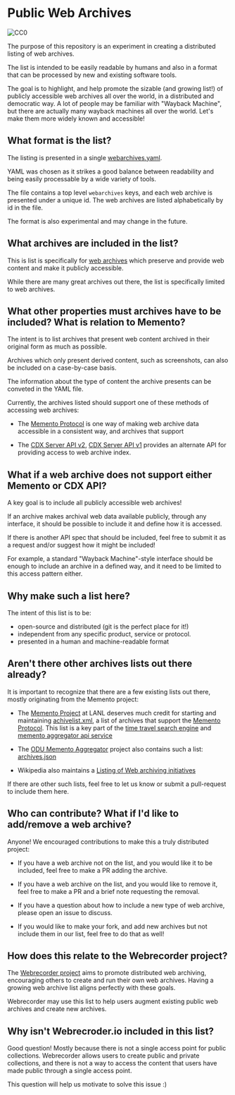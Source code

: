 # Public Web Archives
![CC0](https://licensebuttons.net/p/zero/1.0/88x31.png)

The purpose of this repository is an experiment in creating a distributed listing of web archives.

The list is intended to be easily readable by humans and also in a format that can be processed by new and existing software tools.
 
The goal is to highlight, and help promote the sizable (and growing list!) of publicly accessible web archives all over the world, in a distributed and democratic way. A lot of people may be familiar with "Wayback Machine", but there are actually many wayback machines all over the world. Let's make them more widely known and accessible!


## What format is the list?

The listing is presented in a single [webarchives.yaml](webarchives.yaml).

YAML was chosen as it strikes a good balance between readability and being easily processable by a wide variety of tools.

The file contains a top level `webarchives` keys, and each web archive is presented under a unique id.
The web archives are listed alphabetically by id in the file.

The format is also experimental and may change in the future.

## What archives are included in the list?

This is list is specifically for [web archives](https://en.wikipedia.org/wiki/Web_archiving) which preserve and provide web content and make it publicly accessible.

While there are many great archives out there, the list is specifically limited to web archives.

## What other properties must archives have to be included? What is relation to Memento?

The intent is to list archives that present web content archived in their original form as much as possible.

Archives which only present derived content, such as screenshots, can also be included on a case-by-case basis.

The information about the type of content the archive presents can be conveted in the YAML file.

Currently, the archives listed should support one of these methods of accessing web archives:

- The [Memento Protocol](https://tools.ietf.org/html/rfc7089) is one way of making web archive data accessible in a consistent way, and archives that support

- The [CDX Server API v2](https://github.com/ikreymer/pywb/wiki/CDX-Server-API), [CDX Server API v1](https://github.com/internetarchive/wayback/blob/master/wayback-cdx-server/README.md) provides an alternate API for providing access to web archive index.

## What if a web archive does not support either Memento or CDX API?

A key goal is to include all publicly accessible web archives!

If an archive makes archival web data available publicly, through any interface, it should be possible to include it and
define how it is accessed.

If there is another API spec that should be included, feel free to submit it as a request and/or suggest how it might be included!

For example, a standard "Wayback Machine"-style interface should be enough to include an archive in a defined way, and it need to be limited to this access pattern either.


## Why make such a list here?

The intent of this list is to be:

- open-source and distributed (git is the perfect place for it!)
- independent from any specific product, service or protocol.
- presented in a human and machine-readable format

## Aren't there other archives lists out there already?

It is important to recognize that there are a few existing lists out there, mostly originating from the Memento project:

 - The [Memento Project](http://timetravel.mementoweb.org/) at LANL deserves much credit for starting and maintaining [achivelist.xml](http://labs.mementoweb.org/aggregator_config/archivelist.xml), a list of archives that support the [Memento Protocol](https://tools.ietf.org/html/rfc7089).
   This list is a key part of the [time travel search engine](http://timetravel.mementoweb.org/about/) and [memento aggregator api service](http://timetravel.mementoweb.org/guide/api/)

 - The [ODU Memento Aggregator](https://github.com/oduwsdl/memgator) project also contains such a list: [archives.json](https://github.com/oduwsdl/memgator/blob/master/archives.json)

- Wikipedia also maintains a [Listing of Web archiving initiatives](https://en.wikipedia.org/wiki/List_of_Web_archiving_initiatives)

If there are other such lists, feel free to let us know or submit a pull-request to include them here.

## Who can contribute? What if I'd like to add/remove a web archive?

Anyone! We encouraged contributions to make this a truly distributed project:

- If you have a web archive not on the list, and you would like it to be included, feel free to make a PR adding the archive.

- If you have a web archive on the list, and you would like to remove it, feel free to make a PR and a brief note requesting the removal.

- If you have a question about how to include a new type of web archive, please open an issue to discuss.

- If you would like to make your fork, and add new archives but not include them in our list, feel free to do that as well!

## How does this relate to the Webrecorder project?

The [Webrecorder project](https://webrecorder.io/) aims to promote distributed web archiving, encouraging others to create and run their own web archives. Having a growing web archive list aligns perfectly with these goals.

Webrecorder may use this list to help users augment existing public web archives and create new archives.

## Why isn't Webrecroder.io included in this list?

Good question! Mostly because there is not a single access point for public collections. Webrecorder allows users to create public and private collections, and there is not a way to access the content that users have made public through a single access point.

This question will help us motivate to solve this issue :)

